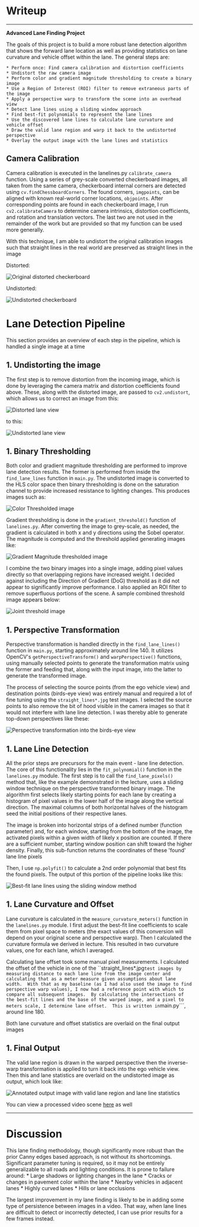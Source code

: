 # Writeup
---

**Advanced Lane Finding Project**

The goals of this project is to build a more robust lane detection algorithm that shows the forward lane location as well as providing statistics on lane curvature and vehicle offset within the lane.  The general steps are:

    * Perform once: Find camera calibration and distortion coefficients
    * Undistort the raw camera image
    * Perform color and gradient magnitude thresholding to create a binary image
    * Use a Region of Interest (ROI) filter to remove extraneous parts of the image
    * Apply a perspective warp to transform the scene into an overhead view
    * Detect lane lines using a sliding window approach
    * Find best-fit polynomials to represent the lane lines
    * Use the discovered lane lines to calculate lane curvature and vehicle offset
    * Draw the valid lane region and warp it back to the undistorted perspective
    * Overlay the output image with the lane lines and statistics

[//]: # (Image References)

[distorted_checker]: ./output/camera_calibration/distorted_.jpg
[undistorted_checker]: ./output/camera_calibration/undistorted_.jpg
[distorted]: ./input/test_images/test1.jpg
[undistorted]: ./output/test_images/undistorted_test1.jpg
[color_thresh]: ./output/test_images/color_threshed_test4.jpg
[grad_mag_thresh]: ./output/test_images/gradmag_test4.jpg
[combined_thresh]: ./output/test_images/thresholds_test4.jpg
[warped]: ./output/test_images/warped_test4.jpg
[best_fit]: ./output/test_images/poly_test2.jpg
[ll_overlay]: ./output/test_images/ll_overlay_test2.jpg


## Camera Calibration

Camera calibration is executed in the lanelines.py ```calibrate_camera``` function.  Using a series of grey-scale converted checkerboard images, all taken from the same camera, checkerboard internal corners are detected using ```cv.findChessboardCorners```.  The found corners, ```imgpoints```, can be aligned with known real-world corner locations, ```objpoints```.  After corresponding points are found in each checkerboard image, I run ```cv2.calibrateCamera``` to determine camera intrinsics, distortion coefficients, and rotation and translation vectors.  The last two are not used in the remainder of the work but are provided so that my function can be used more generally.

With this technique, I am able to undistort the original calibration images such that straight lines in the real world are preserved as straight lines in the image

Distorted:

![Original distorted checkerboard][distorted_checker]

Undistorted:

![Undistorted checkerboard][undistorted_checker]

# Lane Detection Pipeline

This section provides an overview of each step in the pipeline, which is handled a single image at a time

## 1. Undistorting the image

The first step is to remove distortion from the incoming image, which is done by leveraging the camera matrix and distortion coefficients found above.  These, along with the distorted image, are passed to ```cv2.undistort```, which allows us to correct an image from this:

![Distorted lane view][distorted]

to this:

![Undistorted lane view][undistorted]

## 1. Binary Thresholding

Both color and gradient magnitude thresholding are performed to improve lane detection results.  The former is performed from inside the ```find_lane_lines``` function in ```main.py```.  The undistorted image is converted to the HLS color space then binary thresholding is done on the saturation channel to provide increased resistance to lighting changes.  This produces images such as:

![Color Thresholded image][color_thresh]

Gradient thresholding is done in the ```gradient_threshold()``` function of ```lanelines.py```.  After converting the image to grey-scale, as needed, the gradient is calculated in both x and y directions using the Sobel operator.  The magnitude is computed and the threshold applied generating images like:

![Gradient Magnitude thresholded image][grad_mag_thresh]

I combine the two binary images into a single image, adding pixel values directly so that overlapping regions have increased weight.  I decided against including the Direction of Gradient (DoG) threshold as it did not appear to significantly improve performance.  I also applied an ROI filter to remove superfluous portions of the scene.  A sample combined threshold image appears below:

![Joint threshold image][combined_thresh]

## 1. Perspective Transformation

Perspective transformation is handled directly in the ```find_lane_lines()``` function in ```main.py```, starting approximately around line 140.  It utilizes OpenCV's ```getPerspectiveTransform()``` and ```warpPerspective()``` functions, using manually selected points to generate the transformation matrix using the former and feeding that, along with the input image, into the latter to generate the transformed image.

The process of selecting the source points (from the ego vehicle view) and destination points (birds-eye view) was entirely manual and required a lot of fine tuning using the ```straight_lines*.jpg``` test images.  I selected the source points to also remove the bit of hood visible in the camera images so that it would not interfere with lane line detection.  I was thereby able to generate top-down perspectives like these:

![Perspective transformation into the birds-eye view][warped]

## 1. Lane Line Detection

All the prior steps are precursors for the main event - lane line detection.  The core of this functionality lies in the ```fit_polynomial()``` function in the ```lanelines.py``` module.  The first step is to call the ```find_lane_pixels()``` method that, like the example demonstrated in the lecture, uses a sliding window technique on the perspective transformed binary image.  The algorithm first selects likely starting points for each lane by creating a histogram of pixel values in the lower half of the image along the vertical direction.  The maximal columns of both horizontal halves of the histogram seed the initial positions of their respective lanes.

The image is broken into horizontal strips of a defined number (function parameter) and, for each window, starting from the bottom of the image, the activated pixels within a given width of likely x position are counted.  If there are a sufficient number, starting window position can shift toward the higher density.  Finally, this sub-function returns the coordinates of these 'found' lane line pixels

Then, I use ```np.polyfit()``` to calculate a 2nd order polynomial that best fits the found pixels.  The output of this portion of the pipeline looks like this:

![Best-fit lane lines using the sliding window method][best_fit]

## 1. Lane Curvature and Offset

Lane curvature is calculated in the ```measure_curvature_meters()``` function in the ```lanelines.py``` module.  I first adjust the best-fit line coefficients to scale them from pixel space to meters (the exact values of this conversion will depend on your original scene and perspective warp).  Then I calculated the curvature formula we derived in lecture.  This resulted in two curvature values, one for each lane, which I averaged.

Calculating lane offset took some manual pixel measurements.  I calculated the offset of the vehicle in one of the ``straight_lines*.jpg``` test images by measuring distance to each lane line from the image center and calculating that as a meter measure given assumptions about lane width.  With that as my baseline (as I had also used the image to find perspective warp values), I now had a reference point with which to compare all subsequent images.  By calculating the intersections of the best-fit lines and the base of the warped image, and a pixel to meters scale, I determine lane offset.  This is written in ```main.py```, around line 180.

Both lane curvature and offset statistics are overlaid on the final output images

## 1. Final Output

The valid lane region is drawn in the warped perspective then the inverse-warp transformation is applied to turn it back into the ego vehicle view.  Then this and lane statistics are overlaid on the undistorted image as output, which look like:

![Annotated output image with valid lane region and lane line statistics][ll_overlay]

You can view a processed video scene [here](./output/project_video.mp4) as well

---

# Discussion

This lane finding methodology, though significantly more robust than the prior Canny edges based approach, is not without its shortcomings.  Significant parameter tuning is required, so it may not be entirely generalizable to all roads and lighting conditions.  It is prone to failure around:
    * Large shadows or lighting changes in the lane
    * Cracks or changes in pavement color within the lane
    * Nearby vehicles in adjacent lanes
    * Highly curved lanes
    * Hills or lane occlusions

The largest improvement in my lane finding is likely to be in adding some type of persistence between images in a video.  That way, when lane lines are difficult to detect or incorrectly detected, I can use prior results for a few frames instead.